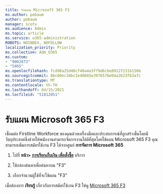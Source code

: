 ```yaml
---
title: รับแผน Microsoft 365 F3
ms.author: pebaum
author: pebaum
manager: scotv
ms.audience: Admin
ms.topic: article
ms.service: o365-administration
ROBOTS: NOINDEX, NOFOLLOW
localization_priority: Priority
ms.collection: Adm_O365
ms.custom:
- "9002873"
- "5465"
ms.openlocfilehash: fcd98a25d48cf40a4a3f79d6cbe8912f231b150b
ms.sourcegitcommit: 8bc60ec34bc1e40685e3976576e04a2623f63a7c
ms.translationtype: MT
ms.contentlocale: th-TH
ms.lasthandoff: 04/15/2021
ms.locfileid: "51812051"
---
```

# <a name="get-the-microsoft-365-f3-plan"></a>รับแผน Microsoft 365 F3

เชื่อมต่อ Firstline Workforce ของคุณด้วยเครื่องมือและประสบการณ์ที่ถูกสร้างขึ้นโดยมีวัตถุประสงค์ซึ่งช่วยให้พนักงานสามารถจัดการงานได้ดีที่สุดโดยใช้แผน Microsoft 365 F3 คุณสามารถเพิ่มการสมัครใช้งาน F3 ได้จากศูนย์ **การจัดการ Microsoft 365**

1. ไปที่ **หน้า> [การเรียกเก็บเงิน เพื่อสั่งซื้อ](https://go.microsoft.com/fwlink/p/?linkid=868433)** บริการ

2. ใช้กล่องค้นหาเพื่อค้นหาบน "F3"

3. เลือกจํานวนผู้ใช้ที่จะใช้แผน "F3"

เมื่อต้องการ **เรียนรู้** เกี่ยวกับการสมัครใช้งาน F3 ให้ดู [Microsoft 365 F3](https://www.microsoft.com/microsoft-365/microsoft-365-enterprise-f3?activetab=pivot%3aoverviewtab)
